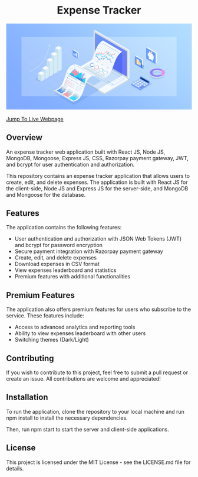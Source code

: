 <h1 align="center">Expense Tracker</h1>

![Image alt text](https://raw.githubusercontent.com/SHA43F/Assets/main/Expense%20Manager.png "Bitcoin Genie")

[Jump To Live Webpage](https://react-expense-tracker-27b38.web.app)

## Overview
An expense tracker web application built with React JS, Node JS, MongoDB, Mongoose, Express JS, CSS, Razorpay payment gateway, JWT, and bcrypt for user authentication and authorization.

This repository contains an expense tracker application that allows users to create, edit, and delete expenses. The application is built with React JS for the client-side, Node JS and Express JS for the server-side, and MongoDB and Mongoose for the database. 

## Features
The application contains the following features:

- User authentication and authorization with JSON Web Tokens (JWT) and bcrypt for password encryption
- Secure payment integration with Razorpay payment gateway
- Create, edit, and delete expenses
- Download expenses in CSV format
- View expenses leaderboard and statistics
- Premium features with additional functionalities

## Premium Features
The application also offers premium features for users who subscribe to the service. These features include:

- Access to advanced analytics and reporting tools
- Ability to view expenses leaderboard with other users
- Switching themes (Dark/Light)

## Contributing
If you wish to contribute to this project, feel free to submit a pull request or create an issue. All contributions are welcome and appreciated!

## Installation
To run the application, clone the repository to your local machine and run npm install to install the necessary dependencies.

Then, run npm start to start the server and client-side applications.

## License
This project is licensed under the MIT License - see the LICENSE.md file for details.
